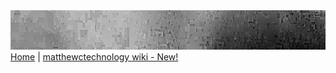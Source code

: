 <img src="/images/banner.jpg" alt="matthewctechnology">
<a href="https:/matthewctechnology/matthewctechnology/wiki">Home</a> | <a href="https:/matthewctechnology/matthewctechnology/wiki">matthewctechnology wiki - New!</a>
